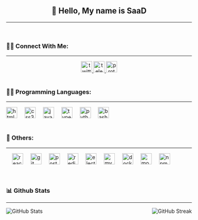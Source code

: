 <h2 align="center">👋 Hello, My name is SaaD</h2>
<hr/>
<br/>
<h3>🙋‍♂️ Connect With Me:</h3>
<hr/>
<div align="center">
  <a href="https://twitter.com/icl3y" target="_blank" >
    <img height="30" src="https://img.shields.io/static/v1?message=Twitter&logo=twitter&label=&color=1DA1F2&logoColor=white&labelColor=&style=for-the-badge" height="35" alt="twitter logo"  />
  </a>
  <a href="https://t.me/icl3y" target="_blank">
    <img height="30" src="https://img.shields.io/static/v1?message=Telegram&logo=telegram&label=&color=2CA5E0&logoColor=white&labelColor=&style=for-the-badge" height="35" alt="telegram logo"  />
  </a>
    <a href="mailto:isaad7@protonmail.ch" target="_blank">
    <img height="30" src="https://img.shields.io/badge/ProtonMail-8B89CC?style=for-the-badge&logo=protonmail&logoColor=white" height="35" alt="proton mail logo"  />
  </a>
</div>

<br/>
<h3>👨‍💻 Programming Languages:</h3>
<hr />
<div align="left">
  <img src="https://img.shields.io/badge/HTML5-E34F26?style=for-the-badge&logo=html5&logoColor=white" height="30" alt="html5 logo"  />
  <img width="12" />
  <img src="https://img.shields.io/badge/CSS3-1572B6?style=for-the-badge&logo=css3&logoColor=white" height="30" alt="css3 logo"  />
  <img width="12" />
  <img src="https://img.shields.io/badge/JavaScript-323330?style=for-the-badge&logo=javascript&logoColor=F7DF1E" height="30" alt="javascript logo"  />
  <img width="12" />
  <img src="https://img.shields.io/badge/TypeScript-007ACC?style=for-the-badge&logo=typescript&logoColor=white" height="30" alt="typescript logo"  />
  <img width="12" />
  <img src="https://img.shields.io/badge/Python-FFD43B?style=for-the-badge&logo=python&logoColor=blue" height="30" alt="python logo"  />

  <img width="12" />
  <img src="https://img.shields.io/badge/Shell_Script-121011?style=for-the-badge&logo=gnu-bash&logoColor=white" height="30" alt="bash logo"  />


</div>

<br/>
<h3>🧰 Others:</h3>
<hr />
<div align="left">
  <img width="12" />
  <img src="https://img.shields.io/badge/React-20232A?style=for-the-badge&logo=react&logoColor=61DAFB" height="30" alt="react logo"  />
  <img width="12" />
  <img src="https://img.shields.io/badge/GIT-E44C30?style=for-the-badge&logo=git&logoColor=white" height="30" alt="git logo"  />
    <img width="12" />
  <img src="https://img.shields.io/badge/PostgreSQL-316192?style=for-the-badge&logo=postgresql&logoColor=white" height="30" alt="postgresql logo"  />
  <img width="12" />
  <img src="https://img.shields.io/badge/redis-%23DD0031.svg?&style=for-the-badge&logo=redis&logoColor=white" height="30" alt="redis logo"  />
  <img width="12" />
  <img src="https://img.shields.io/badge/Electron-2B2E3A?style=for-the-badge&logo=electron&logoColor=9FEAF9" height="30" alt="electron logo"  />
  <img width="12" />
  <img src="https://img.shields.io/badge/MySQL-005C84?style=for-the-badge&logo=mysql&logoColor=white" height="30" alt="mysql logo"  />
    <img width="12" />
  <img src="https://img.shields.io/badge/Docker-2CA5E0?style=for-the-badge&logo=docker&logoColor=white" height="30" alt="docker logo"  />
  <img width="12" />
  <img src="https://img.shields.io/badge/MongoDB-4EA94B?style=for-the-badge&logo=mongodb&logoColor=white" height="30" alt="mongodb logo"  />
  <img width="12" />
  <img src="https://img.shields.io/badge/npm-CB3837?style=for-the-badge&logo=npm&logoColor=white" height="30" alt="npm logo"  />
</div>

<br />
<br />

<h3>📊 Github Stats</h3>
<hr />
<div style="display: flex; justify-content: space-between;">
  <img src="https://github-readme-stats.vercel.app/api?username=iiGeek&show_icons=true&theme=nord" alt="GitHub Stats">
  <img src="https://github-readme-streak-stats.herokuapp.com/?user=iiGeek&theme=nord" alt="GitHub Streak">
</div>


